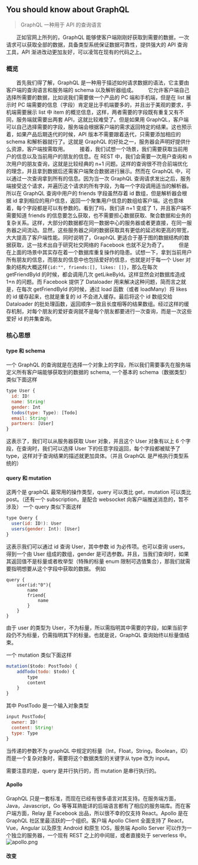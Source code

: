 ## You should know about GraphQL

> GraphQL 一种用于 API 的查询语言

&nbsp;&nbsp;&nbsp;&nbsp;&nbsp;&nbsp;&nbsp;正如官网上所列的，GraphQL 能够使客户端刚刚好获取到需要的数据，一次请求可以获取全部的数据，具备类型系统保证数据可靠性，提供强大的 API 查询工具，API 渐进改动更加友好，可以凌驾在现有的代码之上。

### 概览

&nbsp;&nbsp;&nbsp;&nbsp;&nbsp;&nbsp;&nbsp;首先我们得了解，GraphQL 是一种用于描述如何请求数据的语法，它主要由客户端的查询语言和服务端的 schema 以及解析器组成。
&nbsp;&nbsp;&nbsp;&nbsp;&nbsp;&nbsp;&nbsp;它允许客户端自己选择所需要的数据，比如说我们需要做一个产品的 PC 端和手机端，但是在 list 展示时 PC 端需要的信息（字段）肯定是比手机端要多的，并且出于美观的要求，手机端需要展示 list 中 item 的概览信息，这样，两者需要的字段既有重复又有不同，服务端就需要出两套 API，这就比较难受了。但是如果用 GraphQL，客户端可以自己选择需要的字段，服务端会根据客户端的需求返回特定的结果。这也预示着，如果产品后期迭代的时候，API 版本不需要跟着迭代，只需要添加相应的 schema 和解析器就行了。这就是 GraphQL 的好处之一，服务器会声明好提供什么资源，客户端按需取用。
&nbsp;&nbsp;&nbsp;&nbsp;&nbsp;&nbsp;&nbsp;接着，我们试想一个场景，我们需要获取当前用户的信息以及当前用户的朋友的信息。在 REST 中，我们会需要一次用户查询和 n 次用户的朋友查询，这就是比较经典的 n+1 问题。这样的查询很不符合前端优化的理念，并且拿到数据后还需客户端聚合数据进行展示。然而在 GraphQL 中，可以通过一次查询拿到所有的信息。因为当一次 GraphQL 查询请求发出之后，服务端接受这个请求，并遍历这个请求的所有字段，为每一个字段调用适当的解析器。所以在 GraphQL 查询中用户的 friends 字段虽然存着 id 数组，但是解析器会根据 id 拿到相应的用户信息，返回一个聚集用户信息的数组给客户端。这也意味着，每个字段都是可以有参数的。看到了吗，我们讲 n+1 变成了 1，并且客户端不需要知道 friends 的信息要怎么获取，也不需要担心数据获取、聚合数据和业务的复杂关系。这样，大部分的数据都在同一数据中心的服务器或者更直接，在同一服务器之间流动。显然，这些服务器之间的数据获取具有更低的延迟和更高的带宽，大大提高了客户端性能。同时说明了，GraphQL 更适合于基于图的数据结构的数据获取，这一技术出自于研究社交网络的 Facebook 也就不足为奇了。
&nbsp;&nbsp;&nbsp;&nbsp;&nbsp;&nbsp;&nbsp;但是在上面的场景中其实存在着一个数据库重复操作的隐患。试想一下，拿到当前用户所有朋友的信息，而朋友的信息中也包括爱好的信息，也就是对于每一个 User 对象的结构大概这样`{id:"", friends:[], likes: []}`，那么在每次 getFriendById 的时候，都会调用几次 getLikeById。这样显然会对数据库造成 1+n 的问题。而 Facebook 提供了 Dataloader 用来解决这种问题，简而言之就是，在每次 getFriendById 的时候，通过 load 函数（或者 loadMany）将 likes 的 id 缓存起来，也就是重复的 id 不会进入缓存。最后将这个 id 数组交给 Dataloader 的批处理函数，返回顺序一致且长度相等的结果数组。经过这样的缓存机制，对每个朋友的爱好查询就不是每个朋友都要进行一次查询，而是一次这些爱好 id 的并集查询。

### 核心思想

#### type 和 schema

一个 GraphQL 的查询就是在选择一个对象上的字段，所以我们需要事先在服务端定义所有客户端能够获取到的数据的 schema, 一个基本的 schema（数据类型）类似下面这样

```js
type User {
  id: ID!
  name: String!
  gender: Int
  todos(type: Type): [Todo]
  email: String!
  partners: [User]
}
```

这表示了，我们可以从服务器获取 User 对象，并且这个 User 对象有以上 6 个字段，在查询时，我们可以选择 User 下的任意字段返回，每个字段都被赋予了 type，这样对于查询结果的描述就更加具体。（并且 GraphQL 是严格执行类型系统的）

#### query 和 mutation

这两个是 graphQL 最常用的操作类型，query 可以类比 get，mutation 可以类比 post。（还有一个 subscription，是配合 websocket 向客户端推送消息的，暂不涉及）
一个 query 类似下面这样

```js
type Query {
  user(id: ID!): User
  users(gender: Int): [User]
}
```

这表示我们可以通过 id 查询 User，其中参数 id 为必传项。也可以查询 users，得到一个由 User 组成的数组，gender 是可选参数。并且，当我们查询时，如果其返回值不是标量或者枚举型（特殊的标量 enum 限制可选值集合），那我们就需要指明想要从这个字段中获取的数据。
例如

```
query {
    user(id:"0"){
        name
        friend{
            name
        }
    }
}
```

由于 user 的类型为 User，不为标量，所以需指明其中需要的字段，如果当前字段仍不为标量，仍需指明其下的标量。也就是说，GraphQL 查询始终以标量值结束。

一个 mutation 类似下面这样

```js
mutation($todo: PostTodo) {
    addTodo(todo: $todo) {
        type
        content
    }
}
```

其中 PostTodo 是一个输入对象类型

```js
input PostTodo{
  owner: ID!
  content: String!
  type: Type
}
```

当传递的参数不为 graphQL 中规定的标量（Int，Float，String，Boolean，ID）而是一个复杂对象时，需要将这个数据类型的关键字从 type 改为 input。

需要注意的是，query 是并行执行的，而 mutation 是串行执行的。

#### Apollo

GraphQL 只是一套标准，而现在已经有很多语言对其支持。在服务端方面，Java，Javascript，Go 等等耳熟能详的后端语言都有了相应的服务端库。而在客户端方面，Relay 是 Facebook 出品，所以很不幸的仅支持 React。Apollo 是在 GraphQL 社区里最活跃的一个组织。客户端 Apollo Client 全面支持了 React，Vue，Angular 以及原生 Android 和原生 IOS，服务端 Apollo Server 可以作为一个独立的服务器，一个现有 REST 之上的中间层，或者直接处于 serverless 中。
![apollo.png](https://i.loli.net/2019/03/20/5c92011442f1d.png)

#### 改变
